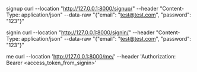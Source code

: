 signup
curl --location "http://127.0.0.1:8000/signup/" --header "Content-Type: application/json" --data-raw "{\"email\": \"test@test.com\", \"password\": \"123\"}"

signin
curl --location "http://127.0.0.1:8000/signin/" --header "Content-Type: application/json" --data-raw "{\"email\": \"test@test.com\", \"password\": \"123\"}"

me
curl --location 'http://127.0.0.1:8000/me/' --header 'Authorization: Bearer <access_token_from_signin>'
